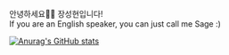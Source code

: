 안녕하세요🙋‍♂️ 장성현입니다!  
If you are an English speaker, you can just call me Sage :)

[![Anurag's GitHub stats](https://github-readme-stats.vercel.app/api?username=sage-hyun&hide=stars&theme=gotham)](https://github.com/anuraghazra/github-readme-stats)

